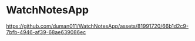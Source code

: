 # WatchNotesApp




https://github.com/duman011/WatchNotesApp/assets/81991720/66b1d2c9-7bfb-4946-af39-68ae639086ec




